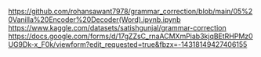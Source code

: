 https://github.com/rohansawant7978/grammar_correction/blob/main/05%20Vanilla%20Encoder%20Decoder(Word).ipynb.ipynb
https://www.kaggle.com/datasets/satishgunjal/grammar-correction
https://docs.google.com/forms/d/17gZZsC_rnaACMXmPiab3kjqBEtRHPMz0UG9Dk-x_F0k/viewform?edit_requested=true&fbzx=-14318149427406155

